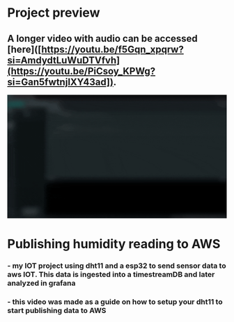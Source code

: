 # Project preview
## A longer video with audio can be accessed [here]([https://youtu.be/f5Gqn_xpqrw?si=AmdydtLuWuDTVfvh](https://youtu.be/PiCsoy_KPWg?si=Gan5fwtnjIXY43ad]).

![short-gif-demo](demo.gif)

# Publishing humidity reading to AWS 

### - my IOT project using dht11 and a esp32 to send sensor data to aws IOT. This data is ingested into a timestreamDB and later analyzed in grafana
### - this video was made as a guide on how to setup your dht11 to start publishing data to AWS
